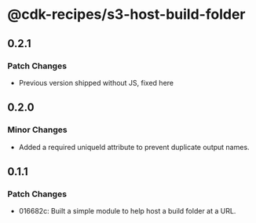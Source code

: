# @cdk-recipes/s3-host-build-folder

## 0.2.1

### Patch Changes

- Previous version shipped without JS, fixed here

## 0.2.0

### Minor Changes

- Added a required uniqueId attribute to prevent duplicate output names.

## 0.1.1

### Patch Changes

- 016682c: Built a simple module to help host a build folder at a URL.
